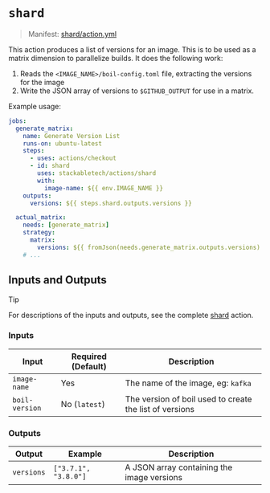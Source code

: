# `shard`

> Manifest: [shard/action.yml][shard]

This action produces a list of versions for an image. This is to be used as a matrix dimension to
parallelize builds. It does the following work:

1. Reads the `<IMAGE_NAME>/boil-config.toml` file, extracting the versions for the image
2. Write the JSON array of versions to `$GITHUB_OUTPUT` for use in a matrix.

Example usage:

```yaml
jobs:
  generate_matrix:
    name: Generate Version List
    runs-on: ubuntu-latest
    steps:
      - uses: actions/checkout
      - id: shard
        uses: stackabletech/actions/shard
        with:
          image-name: ${{ env.IMAGE_NAME }}
    outputs:
      versions: ${{ steps.shard.outputs.versions }}

  actual_matrix:
    needs: [generate_matrix]
    strategy:
      matrix:
        versions: ${{ fromJson(needs.generate_matrix.outputs.versions) }}
    # ...
```

## Inputs and Outputs

> [!TIP]
> For descriptions of the inputs and outputs, see the complete [shard] action.

### Inputs

| Input          | Required (Default) | Description                                             |
| -------------- | ------------------ | ------------------------------------------------------- |
| `image-name`   | Yes                | The name of the image, eg: `kafka`                      |
| `boil-version` | No (`latest`)      | The version of boil used to create the list of versions |

### Outputs

| Output     | Example              | Description                                |
| ---------- | -------------------- | ------------------------------------------ |
| `versions` | `["3.7.1", "3.8.0"]` | A JSON array containing the image versions |

[shard]: ./action.yaml
